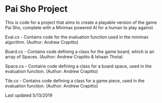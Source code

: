 # Pai Sho Project

This is code for a project that aims to create a playable version of the game Pai Sho, complete with a Minimax powered AI for a human to play against.

Eval.cs - Contains code for the evaluation function used in the minimax algorithm. (Author: Andrew Crapitto)

Board.cs - Contains code defining a class for the game board, which is an array of Spaces. (Author: Andrew Crapitto & Ishaan Thota)

Space.cs - Contains code defining a class for a board space, used in the evaluation function. (Author: Andrew Crapitto)

Tile.cs - Contains code defining a class for a game piece, used in the evaluation function. (Author: Andrew Crapitto)

Last updated 5/13/2019
